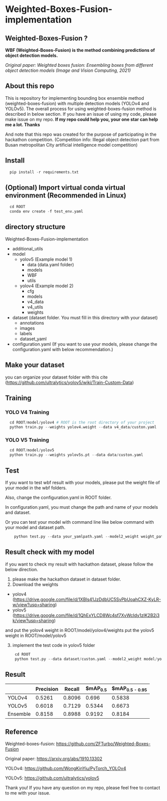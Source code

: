 # Weighted-Boxes-Fusion-implementation

## Weighted-Boxes-Fusion ?
  **WBF (Weighted-Boxes-Fusion) is the method combining predictions of object detection models.**
  
  *Original paper: Weighted boxes fusion: Ensembling boxes from different object detection models (Image and Vision Computing, 2021)*

## About this repo
This is repository for implementing bounding box ensemble method (weighted-boxes-fusion) with multiple detection models (YOLOv4 and YOLOv5).
The overall process for using weighted-boxes-fusion method is described in below section.
If you have an issue of using my code, please make issue on my repo.
**If my repo could help you, your one star can help me a lot. Thanks**

And note that this repo was created for the purpose of participating in the hackathon competition.
(Competition info: Illegal object detection part from Busan metropolitan City artificial intelligence model competition)

## Install

```python
  pip install -r requirements.txt
```

## (Optional) Import virtual conda virtual environment (Recommended in Linux)

```python
  cd ROOT
  conda env create -f test_env.yaml
```

## directory structure
Weighted-Boxes-Fusion-implementation
  - additional_utils
  - model
    - yolov5 (Example model 1)
      - data (data.yaml folder)
      - models
      - WBF
      - utils
    - yolov4 (Example model 2)
      - cfg
      - models 
      - v4_data
      - v4_utils
      - weights
  - dataset (dataset folder. You must fill in this directory with your dataset)
    - annotations
    - images
    - labels
    - dataset_yaml
  - configuration.yaml (If you want to use your models, please change the configuration.yaml with below recommendation.)

## Make your dataset

you can organize your dataset folder with this cite (https://github.com/ultralytics/yolov5/wiki/Train-Custom-Data)

## Training 
### YOLO V4 Training

```python
  cd ROOT/model/yolov4 # ROOT is the root directory of your project
  python train.py --weights yolov4.weight --data v4_data/custon.yaml
```

### YOLO V5 Training

```python
  cd ROOT/model/yolov5
  python train.py --weights yolov5s.pt --data data/custon.yaml
```

## Test
If you want to test wbf result with your models, please put the weight file of your model in the wbf folders.

Also, change the configuration.yaml in ROOT folder.

In configuration.yaml, you must change the path and name of your models and dataset.

Or you can test your model with command line like below command with your model and dataset path.

```python
    python test.py --data your_yamlpath.yaml --model2_weight weight_path_of_model2 --model1_weight weight_path_of_model1 --model2_cfg cfg_path_of_model2
```

## Result check with my model
if you want to check my result with hackathon dataset, please follow the below direction.

1. please make the hackathon dataset in dataset folder.
2. Download the weights
  - yolov4 (https://drive.google.com/file/d/1XBls41JzDdbUC5SvPbUoahCXZ-KyLR-w/view?usp=sharing)
  - yolov5 (https://drive.google.com/file/d/1QhExYLCD8Wc4sf7XvWcIdy1zIK2B2j3k/view?usp=sharing)

and put the yolov4 weight in ROOT/model/yolov4/weights
put the yolov5 weight in ROOT/model/yolov5

3. implement the test code in yolov5 folder
   ```python
    cd ROOT
    python test.py --data dataset/custon.yaml --model2_weight model/yolov4/weights/v4_best.pt --model1_weight model/yolov5/v5_best.pt --model2_cfg model/yolov4/cfg/yolov4-pacsp-x.cfg
   ```
   

## Result
||Precision|Recall|$mAP<sub>0.5<sub>|$mAP<sub>0.5 - 0.95<sub>|
|---|---|---|---|---|
|YOLOv4|0.5261|0.8096|0.696|0.5838|
|YOLOv5|0.6018|0.7129|0.5344|0.6673|
|Ensemble|0.8158|0.8988|0.9192|0.8184|

## Reference
Weighted-boxes-fusion: https://github.com/ZFTurbo/Weighted-Boxes-Fusion
  
Original paper: https://arxiv.org/abs/1910.13302

YOLOv4: https://github.com/WongKinYiu/PyTorch_YOLOv4

YOLOv5: https://github.com/ultralytics/yolov5
  
Thank you! If you have any question on my repo, please feel free to contact to me with your issue.
